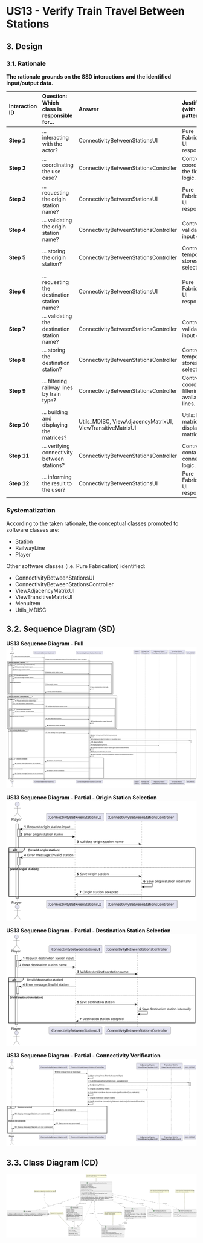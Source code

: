 # US13 - Verify Train Travel Between Stations

## 3. Design

### 3.1. Rationale

**The rationale grounds on the SSD interactions and the identified input/output data.**

| Interaction ID | Question: Which class is responsible for...                | Answer                              | Justification (with patterns)                                                                                 |
|:-------------- |:----------------------------------------------------------|:------------------------------------|:-------------------------------------------------------------------------------------------------------------|
| **Step 1**     | ... interacting with the actor?                           | ConnectivityBetweenStationsUI        | Pure Fabrication: UI responsibility.                                                                         |
| **Step 2**     | ... coordinating the use case?                            | ConnectivityBetweenStationsController| Controller: coordinates the flow and logic.                                                                  |
| **Step 3**     | ... requesting the origin station name?                   | ConnectivityBetweenStationsUI        | Pure Fabrication: UI responsibility.                                                                         |
| **Step 4**     | ... validating the origin station name?                   | ConnectivityBetweenStationsController| Controller: validates input data.                                                                            |
| **Step 5**     | ... storing the origin station?                           | ConnectivityBetweenStationsController| Controller: temporarily stores user selection.                                                               |
| **Step 6**     | ... requesting the destination station name?              | ConnectivityBetweenStationsUI        | Pure Fabrication: UI responsibility.                                                                         |
| **Step 7**     | ... validating the destination station name?              | ConnectivityBetweenStationsController| Controller: validates input data.                                                                            |
| **Step 8**     | ... storing the destination station?                      | ConnectivityBetweenStationsController| Controller: temporarily stores user selection.                                                               |
| **Step 9**     | ... filtering railway lines by train type?                | ConnectivityBetweenStationsController| Controller: coordinates filtering of available lines.                                                        |
| **Step 10**    | ... building and displaying the matrices?                 | Utils_MDISC, ViewAdjacencyMatrixUI, ViewTransitiveMatrixUI | Utils: builds matrices; UI: displays matrices.                                              |
| **Step 11**    | ... verifying connectivity between stations?              | ConnectivityBetweenStationsController| Controller: contains the connectivity logic.                                                                 |
| **Step 12**    | ... informing the result to the user?                     | ConnectivityBetweenStationsUI        | Pure Fabrication: UI responsibility.                                                                         |

### Systematization ##

According to the taken rationale, the conceptual classes promoted to software classes are:

* Station
* RailwayLine
* Player

Other software classes (i.e. Pure Fabrication) identified:

* ConnectivityBetweenStationsUI
* ConnectivityBetweenStationsController
* ViewAdjacencyMatrixUI
* ViewTransitiveMatrixUI
* MenuItem
* Utils_MDISC

## 3.2. Sequence Diagram (SD)

**US13 Sequence Diagram - Full**
![US13-SD-full](svg/US13-SD-full.svg)

**US13 Sequence Diagram - Partial - Origin Station Selection**
![US13-SD-partial-origin-station-selection](svg/US13-SD-partial_origin_selection.svg)

**US13 Sequence Diagram - Partial - Destination Station Selection**
![US13-SD-partial-destination-station-selection](svg/US13-SD-partial_destination_selection.svg)

**US13 Sequence Diagram - Partial - Connectivity Verification**
![US13-SD-partial-connectivity-verification](svg/US13-SD-partial_connectivity_verification.svg)


## 3.3. Class Diagram (CD)

![US13-CD](svg/US13-CD.svg)